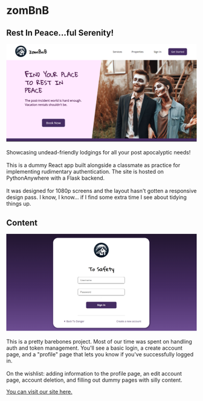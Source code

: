 # zomBnB
## Rest In Peace...ful Serenity!
![alt text](landing.png "Landing Page")
<br><br>
Showcasing undead-friendly lodgings for all your post apocalyptic needs!
<br><br>
This is a dummy React app built alongside a classmate as practice for implementing rudimentary authentication. The site is hosted on PythonAnywhere with a Flask backend.
<br><br>
It was designed for 1080p screens and the layout hasn't gotten a responsive design pass. I know, I know... if I find some extra time I see about tidying things up.

## Content
![alt text](login.png "Login Page")
<br><br>
This is a pretty barebones project. Most of our time was spent on handling auth and token management. You'll see a basic login, a create account page, and a "profile" page that lets you know if you've successfully logged in.
<br><br>
On the wishlist: adding information to the profile page, an edit account page, account deletion, and filling out dummy pages with silly content.
<br>

[You can visit our site here.](https://zombnb.serocha.com)